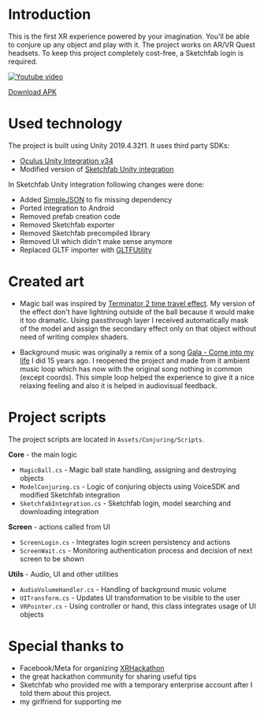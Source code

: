 # Introduction
This is the first XR experience powered by your imagination. You'll be able to conjure up any object and play with it. The project works on AR/VR Quest headsets. To keep this project completely cost-free, a Sketchfab login is required.

[![Youtube video](https://user-images.githubusercontent.com/6472545/142728320-d1e61d87-8ef1-4dfb-b5d4-20be6e2b9d3c.png)](https://youtu.be/XpW1Pzdtq3w)

[Download APK](https://github.com/lvonasek/XRHackathon/releases/download/v0.0.1/XR_Conjuring.apk)

# Used technology
The project is built using Unity 2019.4.32f1. It uses third party SDKs: 
* [Oculus Unity Integration v34](https://developer.oculus.com/downloads/package/unity-integration/34.0/)
* Modified version of [Sketchfab Unity integration](https://github.com/sketchfab/unity-plugin/releases/tag/1.2.1)

In Sketchfab Unity integration following changes were done:
* Added [SimpleJSON](https://github.com/Bunny83/SimpleJSON/tree/ac13597cb66536d08f89b3441bff6624564608cf) to fix missing dependency
* Ported integration to Android
* Removed prefab creation code
* Removed Sketchfab exporter
* Removed Sketchfab precompiled library
* Removed UI which didn't make sense anymore
* Replaced GLTF importer with [GLTFUtility](https://github.com/Siccity/GLTFUtility/releases/tag/0.7)

# Created art
* Magic ball was inspired by [Terminator 2 time travel effect](https://www.youtube.com/watch?v=iD-64QzizV4&t=23s). My version of the effect don't have lightning outside of the ball because it would make it too dramatic. Using passthrough layer I received automatically mask of the model and assign the secondary effect only on that object without need of writing complex shaders.

* Background music was originally a remix of a song [Gala - Come into my life](https://music.youtube.com/watch?v=5I0EHVyE_aA) I did 15 years ago. I reopened the project and made from it ambient music loop which has now with the original song nothing in common (except coords). This simple loop helped the experience to give it a nice relaxing feeling and also it is helped in audiovisual feedback.

# Project scripts
The project scripts are located in `Assets/Conjuring/Scripts`.

**Core** - the main logic
* `MagicBall.cs` - Magic ball state handling, assigning and destroying objects
* `ModelConjuring.cs` - Logic of conjuring objects using VoiceSDK and modified Sketchfab integration
* `SketchfabIntegration.cs` - Sketchfab login, model searching and downloading integration

**Screen** - actions called from UI
* `ScreenLogin.cs` - Integrates login screen persistency and actions
* `ScreenWait.cs` - Monitoring authentication process and decision of next screen to be shown

**Utils** - Audio, UI and other utilities
* `AudioVolumeHandler.cs` - Handling of background music volume
* `UITransform.cs` - Updates UI transformation to be visible to the user
* `VRPointer.cs` - Using controller or hand, this class integrates usage of UI objects

# Special thanks to
* Facebook/Meta for organizing [XRHackathon](https://xr2021.facebookhackathons.com/)
* the great hackathon community for sharing useful tips
* Sketchfab who provided me with a temporary enterprise account after I told them about this project.
* my girlfriend for supporting me

